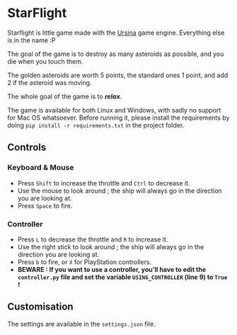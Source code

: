 # StarFlight
Starflight is little game made with the [Ursina](https://www.ursinaengine.org/) game engine. Everything else is in the name :P

The goal of the game is to destroy as many asteroids as possible, and you die when you touch them.

The golden asteroids are worth 5 points, the standard ones 1 point, and add 2 if the asteroid was moving.

The whole goal of the game is to ***relax***.

The game is available for both Linux and Windows, with sadly no support for Mac OS whatsoever. Before running it, please install the requirements by doing `pip install -r requirements.txt` in the project folder.

## Controls
### Keyboard & Mouse
- Press `Shift` to increase the throttle and `Ctrl` to decrease it.
- Use the mouse to look around ; the ship will always go in the direction you are looking at.
- Press `Space` to fire.

### Controller
- Press `L` to decrease the throttle and `R` to increase it.
- Use the right stick to look around ; the ship will always go in the direction you are looking at.
- Press `b` to fire, or `X` for PlayStation controllers.
- **BEWARE : If you want to use a controller, you'll have to edit the `controller.py` file and set the variable `USING_CONTROLLER` (line 9) to `True` !**

## Customisation
The settings are available in the `settings.json` file.
